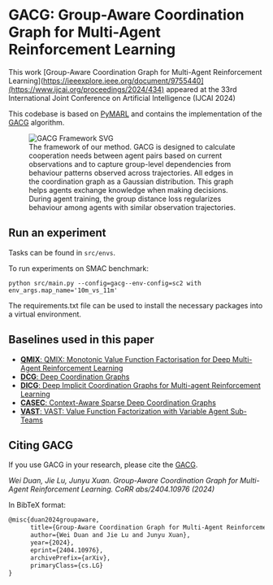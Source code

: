 # GACG: Group-Aware Coordination Graph for Multi-Agent Reinforcement Learning

This work [Group-Aware Coordination Graph for Multi-Agent Reinforcement Learning](https://ieeexplore.ieee.org/document/9755440](https://www.ijcai.org/proceedings/2024/434) appeared at the 33rd International Joint
Conference on Artificial Intelligence (IJCAI 2024)

This codebase is based on [PyMARL](https://github.com/oxwhirl/pymarl) and contains the implementation
of the [GACG](https://arxiv.org/abs/2404.10976) algorithm.

<figure>
  <img src="https://github.com/Wei9711/GACG/raw/main/GroupAwareCG.svg" alt="GACG Framework SVG">
  <figcaption> The framework of our method. GACG is designed to calculate cooperation needs between agent pairs based on current observations and to capture group-level dependencies from behaviour patterns observed across trajectories. All edges in the coordination graph as a Gaussian distribution. This graph helps agents exchange knowledge when making decisions.  During agent training, the group distance loss regularizes behaviour among agents with similar observation trajectories.
</figcaption>
</figure>

## Run an experiment 

Tasks can be found in `src/envs`. 

To run experiments on SMAC benchmark:
```shell
python src/main.py --config=gacg--env-config=sc2 with env_args.map_name='10m_vs_11m' 
```

The requirements.txt file can be used to install the necessary packages into a virtual environment.

## Baselines used in this paper
- [**QMIX**: QMIX: Monotonic Value Function Factorisation for Deep Multi-Agent Reinforcement Learning](https://arxiv.org/abs/1803.11485)
- [**DCG**: Deep Coordination Graphs](https://arxiv.org/abs/1910.00091)
- [**DICG**: Deep Implicit Coordination Graphs for Multi-agent Reinforcement Learning](https://arxiv.org/abs/2006.11438) 
- [**CASEC**: Context-Aware Sparse Deep Coordination Graphs](https://arxiv.org/abs/2106.02886)
- [**VAST**: VAST: Value Function Factorization with Variable Agent Sub-Teams](https://proceedings.neurips.cc/paper_files/paper/2021/hash/c97e7a5153badb6576d8939469f58336-Abstract.html)


## Citing GACG 

If you use GACG  in your research, please cite the [GACG](https://arxiv.org/abs/2404.10976).

*Wei Duan, Jie Lu, Junyu Xuan. Group-Aware Coordination Graph for Multi-Agent Reinforcement Learning. CoRR abs/2404.10976 (2024)*

In BibTeX format:

```tex
@misc{duan2024groupaware,
      title={Group-Aware Coordination Graph for Multi-Agent Reinforcement Learning}, 
      author={Wei Duan and Jie Lu and Junyu Xuan},
      year={2024},
      eprint={2404.10976},
      archivePrefix={arXiv},
      primaryClass={cs.LG}
}
